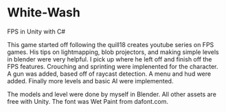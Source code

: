 White-Wash
==========

FPS in Unity with C#

This game started off following the quill18 creates youtube series on FPS games. His tips on lightmapping, blob projectors, 
and making simple levels in blender were very helpful. I pick up where he left off and finish off the FPS features.
Crouching and sprinting were implenented for the character. A gun was added, based off of raycast detection. A menu and hud 
were added. Finally more levels and basic AI were implemented.

The models and level were done by myself in Blender. All other assets are free with Unity.
The font was Wet Paint from dafont.com.
